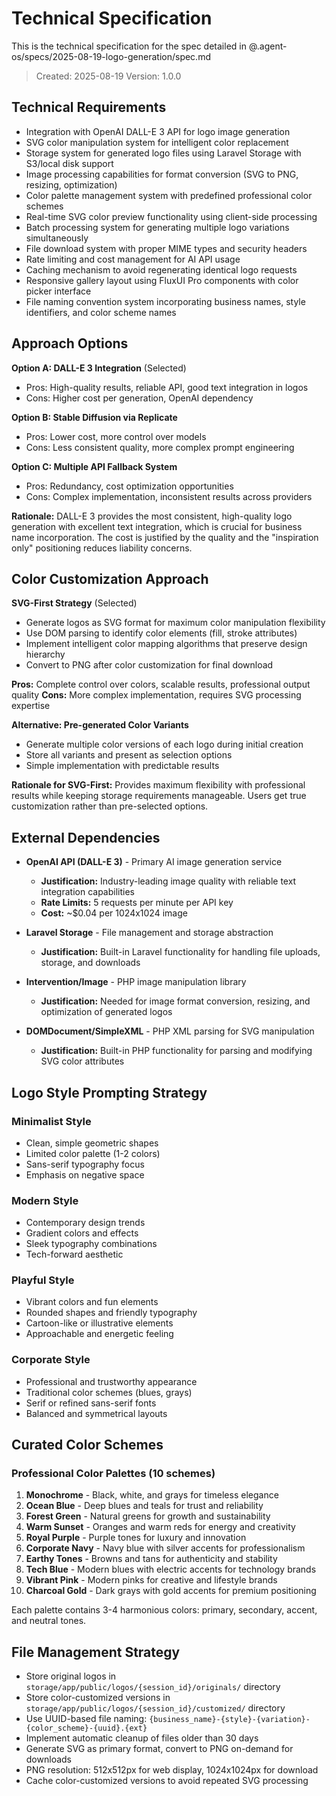 # Technical Specification

This is the technical specification for the spec detailed in @.agent-os/specs/2025-08-19-logo-generation/spec.md

> Created: 2025-08-19
> Version: 1.0.0

## Technical Requirements

- Integration with OpenAI DALL-E 3 API for logo image generation
- SVG color manipulation system for intelligent color replacement
- Storage system for generated logo files using Laravel Storage with S3/local disk support
- Image processing capabilities for format conversion (SVG to PNG, resizing, optimization)
- Color palette management system with predefined professional color schemes
- Real-time SVG color preview functionality using client-side processing
- Batch processing system for generating multiple logo variations simultaneously
- File download system with proper MIME types and security headers
- Rate limiting and cost management for AI API usage
- Caching mechanism to avoid regenerating identical logo requests
- Responsive gallery layout using FluxUI Pro components with color picker interface
- File naming convention system incorporating business names, style identifiers, and color scheme names

## Approach Options

**Option A: DALL-E 3 Integration** (Selected)
- Pros: High-quality results, reliable API, good text integration in logos
- Cons: Higher cost per generation, OpenAI dependency

**Option B: Stable Diffusion via Replicate**
- Pros: Lower cost, more control over models
- Cons: Less consistent quality, more complex prompt engineering

**Option C: Multiple API Fallback System**
- Pros: Redundancy, cost optimization opportunities
- Cons: Complex implementation, inconsistent results across providers

**Rationale:** DALL-E 3 provides the most consistent, high-quality logo generation with excellent text integration, which is crucial for business name incorporation. The cost is justified by the quality and the "inspiration only" positioning reduces liability concerns.

## Color Customization Approach

**SVG-First Strategy** (Selected)
- Generate logos as SVG format for maximum color manipulation flexibility
- Use DOM parsing to identify color elements (fill, stroke attributes)
- Implement intelligent color mapping algorithms that preserve design hierarchy
- Convert to PNG after color customization for final download

**Pros:** Complete control over colors, scalable results, professional output quality
**Cons:** More complex implementation, requires SVG processing expertise

**Alternative: Pre-generated Color Variants**
- Generate multiple color versions of each logo during initial creation
- Store all variants and present as selection options
- Simple implementation with predictable results

**Rationale for SVG-First:** Provides maximum flexibility with professional results while keeping storage requirements manageable. Users get true customization rather than pre-selected options.

## External Dependencies

- **OpenAI API (DALL-E 3)** - Primary AI image generation service
  - **Justification:** Industry-leading image quality with reliable text integration capabilities
  - **Rate Limits:** 5 requests per minute per API key
  - **Cost:** ~$0.04 per 1024x1024 image

- **Laravel Storage** - File management and storage abstraction
  - **Justification:** Built-in Laravel functionality for handling file uploads, storage, and downloads

- **Intervention/Image** - PHP image manipulation library
  - **Justification:** Needed for image format conversion, resizing, and optimization of generated logos

- **DOMDocument/SimpleXML** - PHP XML parsing for SVG manipulation
  - **Justification:** Built-in PHP functionality for parsing and modifying SVG color attributes

## Logo Style Prompting Strategy

### Minimalist Style
- Clean, simple geometric shapes
- Limited color palette (1-2 colors)
- Sans-serif typography focus
- Emphasis on negative space

### Modern Style
- Contemporary design trends
- Gradient colors and effects
- Sleek typography combinations
- Tech-forward aesthetic

### Playful Style
- Vibrant colors and fun elements
- Rounded shapes and friendly typography
- Cartoon-like or illustrative elements
- Approachable and energetic feeling

### Corporate Style
- Professional and trustworthy appearance
- Traditional color schemes (blues, grays)
- Serif or refined sans-serif fonts
- Balanced and symmetrical layouts

## Curated Color Schemes

### Professional Color Palettes (10 schemes)

1. **Monochrome** - Black, white, and grays for timeless elegance
2. **Ocean Blue** - Deep blues and teals for trust and reliability  
3. **Forest Green** - Natural greens for growth and sustainability
4. **Warm Sunset** - Oranges and warm reds for energy and creativity
5. **Royal Purple** - Purple tones for luxury and innovation
6. **Corporate Navy** - Navy blue with silver accents for professionalism
7. **Earthy Tones** - Browns and tans for authenticity and stability
8. **Tech Blue** - Modern blues with electric accents for technology brands
9. **Vibrant Pink** - Modern pinks for creative and lifestyle brands
10. **Charcoal Gold** - Dark grays with gold accents for premium positioning

Each palette contains 3-4 harmonious colors: primary, secondary, accent, and neutral tones.

## File Management Strategy

- Store original logos in `storage/app/public/logos/{session_id}/originals/` directory
- Store color-customized versions in `storage/app/public/logos/{session_id}/customized/` directory  
- Use UUID-based file naming: `{business_name}-{style}-{variation}-{color_scheme}-{uuid}.{ext}`
- Implement automatic cleanup of files older than 30 days
- Generate SVG as primary format, convert to PNG on-demand for downloads
- PNG resolution: 512x512px for web display, 1024x1024px for download
- Cache color-customized versions to avoid repeated SVG processing